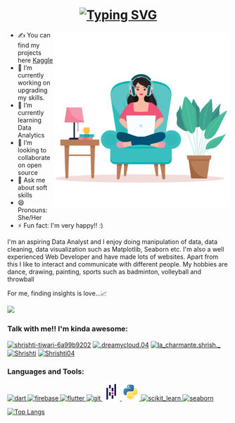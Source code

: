 <H1 align="center"><a href="https://git.io/typing-svg"><img src="https://readme-typing-svg.demolab.com?font=Fira+Code&pause=1000&color=83C5BE&width=435&lines=I'm+Shrishti+Tiwari;I'm+an+aspiring+Data+Scientist;And+Full+Stack+Web+Developer" alt="Typing SVG" /></a></H1>

<img align='right' width="400" alt='logo' src='logo.png'>

- ✍ You can find my projects here <a href = 'https://www.kaggle.com/shrishtitiwari04'>Kaggle</a>
- 🔭 I’m currently working on upgrading my skills.
- 🌱 I’m currently learning Data Analytics
- 👯 I’m looking to collaborate on open source
- 💬 Ask me about soft skills
- 😄 Pronouns: She/Her
- ⚡ Fun fact: I'm very happy!! :)

<p>I'm an aspiring Data Analyst and I enjoy doing manipulation of data, data cleaning, data visualization such as Matplotlib, Seaborn etc. I'm also a well experienced Web Developer and have made lots of websites. Apart from this I like to interact and communicate with different people. My hobbies are dance, drawing, painting, sports such as badminton, volleyball and throwball</p>

<p>For me, finding insights is love...📈</p>

<img src="https://github-readme-stats.vercel.app/api?username=shrishti-04&theme=tokyonight&title_color=fca311&text_color=ffbf69">

<h3 align="left">Talk with me!! I'm kinda awesome:</h3>
<p align="left">
<a href="https://linkedin.com/in/shrishti-tiwari-6a99b9202" target="blank"><img align="center" src="https://raw.githubusercontent.com/rahuldkjain/github-profile-readme-generator/master/src/images/icons/Social/linked-in-alt.svg" alt="shrishti-tiwari-6a99b9202" height="30" width="40" /></a>
<a href="https://instagram.com/_.dreamycloud.04_" target="blank"><img align="center" src="https://raw.githubusercontent.com/rahuldkjain/github-profile-readme-generator/master/src/images/icons/Social/instagram.svg" alt=".dreamycloud.04" height="30" width="40" /></a>
<a href="https://twitter.com/Shrishtitiwar10" target="blank"><img align="center" src="https://raw.githubusercontent.com/rahuldkjain/github-profile-readme-generator/master/src/images/icons/Social/twitter.svg" alt="la_charmante.shrish._" height="30" width="40" /></a>
<a href="https://www.kaggle.com/shrishtitiwari04" target="blank"><img align="center" src="https://raw.githubusercontent.com/rahuldkjain/github-profile-readme-generator/master/src/images/icons/Social/kaggle.svg" alt="Shrishti" height="30" width="40" /></a>
<a href="https://leetcode.com/Shrishti04/" target="blank"><img align="center" src="https://raw.githubusercontent.com/rahuldkjain/github-profile-readme-generator/master/src/images/icons/Social/leetcode.svg" alt="Shrishti04" height="30" width="40" /></a>
</p>

<h3 align="left">Languages and Tools:</h3>
<p align="left"> <a href="https://dart.dev" target="_blank" rel="noreferrer"> <img src="https://www.vectorlogo.zone/logos/dartlang/dartlang-icon.svg" alt="dart" width="40" height="40"/> </a> <a href="https://firebase.google.com/" target="_blank" rel="noreferrer"> <img src="https://www.vectorlogo.zone/logos/firebase/firebase-icon.svg" alt="firebase" width="40" height="40"/> </a> <a href="https://flutter.dev" target="_blank" rel="noreferrer"> <img src="https://www.vectorlogo.zone/logos/flutterio/flutterio-icon.svg" alt="flutter" width="40" height="40"/> </a> <a href="https://git-scm.com/" target="_blank" rel="noreferrer"> <img src="https://www.vectorlogo.zone/logos/git-scm/git-scm-icon.svg" alt="git" width="40" height="40"/> </a> <a href="https://pandas.pydata.org/" target="_blank" rel="noreferrer"> <img src="https://raw.githubusercontent.com/devicons/devicon/2ae2a900d2f041da66e950e4d48052658d850630/icons/pandas/pandas-original.svg" alt="pandas" width="40" height="40"/> </a> <a href="https://www.python.org" target="_blank" rel="noreferrer"> <img src="https://raw.githubusercontent.com/devicons/devicon/master/icons/python/python-original.svg" alt="python" width="40" height="40"/> </a> <a href="https://scikit-learn.org/" target="_blank" rel="noreferrer"> <img src="https://upload.wikimedia.org/wikipedia/commons/0/05/Scikit_learn_logo_small.svg" alt="scikit_learn" width="40" height="40"/> </a> <a href="https://seaborn.pydata.org/" target="_blank" rel="noreferrer"> <img src="https://seaborn.pydata.org/_images/logo-mark-lightbg.svg" alt="seaborn" width="40" height="40"/> </a> </p>

[![Top Langs](https://github-readme-stats.vercel.app/api/top-langs/?username=shrishti-04&layout=compact)](https://github.com/shrishti-04/github-readme-stats)
